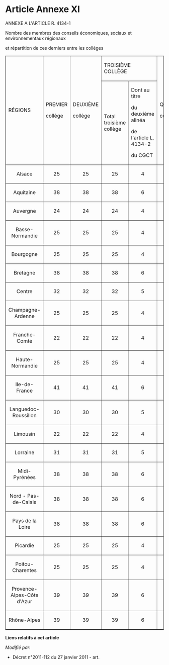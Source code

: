# Article Annexe XI

ANNEXE A L'ARTICLE R. 4134-1

Nombre des membres des conseils économiques, sociaux et environnementaux régionaux

et répartition de ces derniers entre les collèges 

<table align="center" border="1" width="750">
  <tbody>
    <tr>
      <td rowspan="2">

RÉGIONS

</td>
      <td rowspan="2">

PREMIER

collège

</td>
      <td rowspan="2">

DEUXIÈME

collège

</td>
      <td colspan="2">

TROISIÈME COLLÈGE

</td>
      <td rowspan="2">

QUATRIÈME

collège

</td>
      <td rowspan="2">

TOTAL

</td>
    </tr>
    <tr>
      <td>

Total troisième collège

</td>
      <td>

Dont au titre

du deuxième alinéa

de l'article L. 4134-2

du CGCT

</td>
    </tr>
    <tr>
      <td align="center">

Alsace

</td>
      <td align="center">

25

</td>
      <td align="center">

25

</td>
      <td align="center">

25

</td>
      <td align="center">

4

</td>
      <td align="center">

3

</td>
      <td align="center">

78

</td>
    </tr>
    <tr>
      <td align="center">

Aquitaine

</td>
      <td align="center">

38

</td>
      <td align="center">

38

</td>
      <td align="center">

38

</td>
      <td align="center">

6

</td>
      <td align="center">

5

</td>
      <td align="center">

119

</td>
    </tr>
    <tr>
      <td align="center">

Auvergne

</td>
      <td align="center">

24

</td>
      <td align="center">

24

</td>
      <td align="center">

24

</td>
      <td align="center">

4

</td>
      <td align="center">

3

</td>
      <td align="center">

75

</td>
    </tr>
    <tr>
      <td align="center">

Basse-Normandie

</td>
      <td align="center">

25

</td>
      <td align="center">

25

</td>
      <td align="center">

25

</td>
      <td align="center">

4

</td>
      <td align="center">

3

</td>
      <td align="center">

78

</td>
    </tr>
    <tr>
      <td align="center">

Bourgogne

</td>
      <td align="center">

25

</td>
      <td align="center">

25

</td>
      <td align="center">

25

</td>
      <td align="center">

4

</td>
      <td align="center">

3

</td>
      <td align="center">

78

</td>
    </tr>
    <tr>
      <td align="center">

Bretagne

</td>
      <td align="center">

38

</td>
      <td align="center">

38

</td>
      <td align="center">

38

</td>
      <td align="center">

6

</td>
      <td align="center">

5

</td>
      <td align="center">

119

</td>
    </tr>
    <tr>
      <td align="center">

Centre

</td>
      <td align="center">

32

</td>
      <td align="center">

32

</td>
      <td align="center">

32

</td>
      <td align="center">

5

</td>
      <td align="center">

4

</td>
      <td align="center">

100

</td>
    </tr>
    <tr>
      <td align="center">

Champagne-Ardenne

</td>
      <td align="center">

25

</td>
      <td align="center">

25

</td>
      <td align="center">

25

</td>
      <td align="center">

4

</td>
      <td align="center">

3

</td>
      <td align="center">

78

</td>
    </tr>
    <tr>
      <td align="center">

Franche-Comté

</td>
      <td align="center">

22

</td>
      <td align="center">

22

</td>
      <td align="center">

22

</td>
      <td align="center">

4

</td>
      <td align="center">

3

</td>
      <td align="center">

69

</td>
    </tr>
    <tr>
      <td align="center">

Haute-Normandie

</td>
      <td align="center">

25

</td>
      <td align="center">

25

</td>
      <td align="center">

25

</td>
      <td align="center">

4

</td>
      <td align="center">

3

</td>
      <td align="center">

78

</td>
    </tr>
    <tr>
      <td align="center">

Ile-de-France

</td>
      <td align="center">

41

</td>
      <td align="center">

41

</td>
      <td align="center">

41

</td>
      <td align="center">

6

</td>
      <td align="center">

5

</td>
      <td align="center">

128

</td>
    </tr>
    <tr>
      <td align="center">

Languedoc-Roussillon

</td>
      <td align="center">

30

</td>
      <td align="center">

30

</td>
      <td align="center">

30

</td>
      <td align="center">

5

</td>
      <td align="center">

4

</td>
      <td align="center">

94

</td>
    </tr>
    <tr>
      <td align="center">

Limousin

</td>
      <td align="center">

22

</td>
      <td align="center">

22

</td>
      <td align="center">

22

</td>
      <td align="center">

4

</td>
      <td align="center">

3

</td>
      <td align="center">

69

</td>
    </tr>
    <tr>
      <td align="center">

Lorraine

</td>
      <td align="center">

31

</td>
      <td align="center">

31

</td>
      <td align="center">

31

</td>
      <td align="center">

5

</td>
      <td align="center">

4

</td>
      <td align="center">

97

</td>
    </tr>
    <tr>
      <td align="center">

Midi-Pyrénées

</td>
      <td align="center">

38

</td>
      <td align="center">

38

</td>
      <td align="center">

38

</td>
      <td align="center">

6

</td>
      <td align="center">

5

</td>
      <td align="center">

119

</td>
    </tr>
    <tr>
      <td align="center">

Nord - Pas-de-Calais

</td>
      <td align="center">

38

</td>
      <td align="center">

38

</td>
      <td align="center">

38

</td>
      <td align="center">

6

</td>
      <td align="center">

5

</td>
      <td align="center">

119

</td>
    </tr>
    <tr>
      <td align="center">

Pays de la Loire

</td>
      <td align="center">

38

</td>
      <td align="center">

38

</td>
      <td align="center">

38

</td>
      <td align="center">

6

</td>
      <td align="center">

5

</td>
      <td align="center">

119

</td>
    </tr>
    <tr>
      <td align="center">

Picardie

</td>
      <td align="center">

25

</td>
      <td align="center">

25

</td>
      <td align="center">

25

</td>
      <td align="center">

4

</td>
      <td align="center">

3

</td>
      <td align="center">

78

</td>
    </tr>
    <tr>
      <td align="center">

Poitou-Charentes

</td>
      <td align="center">

25

</td>
      <td align="center">

25

</td>
      <td align="center">

25

</td>
      <td align="center">

4

</td>
      <td align="center">

3

</td>
      <td align="center">

78

</td>
    </tr>
    <tr>
      <td align="center">

Provence-Alpes-Côte d'Azur

</td>
      <td align="center">

39

</td>
      <td align="center">

39

</td>
      <td align="center">

39

</td>
      <td align="center">

6

</td>
      <td align="center">

5

</td>
      <td align="center">

122

</td>
    </tr>
    <tr>
      <td align="center">

Rhône-Alpes

</td>
      <td align="center">

39

</td>
      <td align="center">

39

</td>
      <td align="center">

39

</td>
      <td align="center">

6

</td>
      <td align="center">

5

</td>
      <td align="center">

122</td>
    </tr>
  </tbody>
</table>

**Liens relatifs à cet article**

_Modifié par_:

  - Décret n°2011-112 du 27 janvier 2011 - art.
